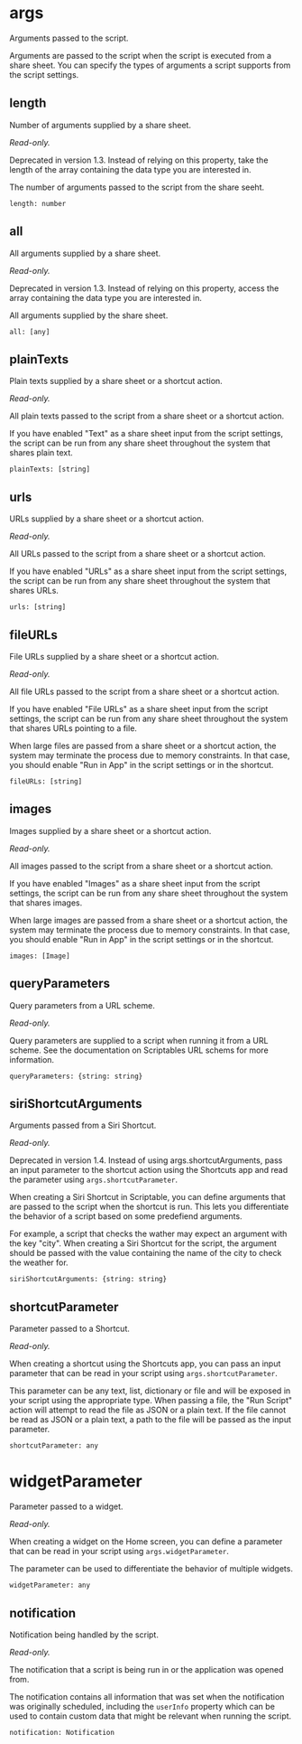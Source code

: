 # args

Arguments passed to the script.

Arguments are passed to the script when the script is executed from a share sheet. You can specify the types of arguments a script supports from the script settings.

## length

Number of arguments supplied by a share sheet.

_Read-only._

Deprecated in version 1.3. Instead of relying on this property, take the length of the array containing the data type you are interested in.

The number of arguments passed to the script from the share seeht.

```
length: number
```

## all

All arguments supplied by a share sheet.

_Read-only._

Deprecated in version 1.3. Instead of relying on this property, access the array containing the data type you are interested in.

All arguments supplied by the share sheet.

```
all: [any]
```

## plainTexts

Plain texts supplied by a share sheet or a shortcut action.

_Read-only._

All plain texts passed to the script from a share sheet or a shortcut action.

If you have enabled "Text" as a share sheet input from the script settings, the script can be run from any share sheet throughout the system that shares plain text.

```
plainTexts: [string]
```

## urls

URLs supplied by a share sheet or a shortcut action.

_Read-only._

All URLs passed to the script from a share sheet or a shortcut action.

If you have enabled "URLs" as a share sheet input from the script settings, the script can be run from any share sheet throughout the system that shares URLs.

```
urls: [string]
```

## fileURLs

File URLs supplied by a share sheet or a shortcut action.

_Read-only._

All file URLs passed to the script from a share sheet or a shortcut action.

If you have enabled "File URLs" as a share sheet input from the script settings, the script can be run from any share sheet throughout the system that shares URLs pointing to a file.

When large files are passed from a share sheet or a shortcut action, the system may terminate the process due to memory constraints. In that case, you should enable "Run in App" in the script settings or in the shortcut.

```
fileURLs: [string]
```

## images

Images supplied by a share sheet or a shortcut action.

_Read-only._

All images passed to the script from a share sheet or a shortcut action.

If you have enabled "Images" as a share sheet input from the script settings, the script can be run from any share sheet throughout the system that shares images.

When large images are passed from a share sheet or a shortcut action, the system may terminate the process due to memory constraints. In that case, you should enable "Run in App" in the script settings or in the shortcut.

```
images: [Image]
```

## queryParameters

Query parameters from a URL scheme.

_Read-only._

Query parameters are supplied to a script when running it from a URL scheme. See the documentation on Scriptables URL schems for more information.

```
queryParameters: {string: string}
```

## siriShortcutArguments

Arguments passed from a Siri Shortcut.

_Read-only._

Deprecated in version 1.4. Instead of using args.shortcutArguments, pass an input parameter to the shortcut action using the Shortcuts app and read the parameter using `args.shortcutParameter`.

When creating a Siri Shortcut in Scriptable, you can define arguments that are passed to the script when the shortcut is run. This lets you differentiate the behavior of a script based on some predefiend arguments.

For example, a script that checks the wather may expect an argument with the key "city". When creating a Siri Shortcut for the script, the argument should be passed with the value containing the name of the city to check the weather for.

```
siriShortcutArguments: {string: string}
```

## shortcutParameter

Parameter passed to a Shortcut.

_Read-only._

When creating a shortcut using the Shortcuts app, you can pass an input parameter that can be read in your script using `args.shortcutParameter`.

This parameter can be any text, list, dictionary or file and will be exposed in your script using the appropriate type. When passing a file, the "Run Script" action will attempt to read the file as JSON or a plain text. If the file cannot be read as JSON or a plain text, a path to the file will be passed as the input parameter.

```
shortcutParameter: any
```

# widgetParameter

Parameter passed to a widget.

_Read-only._

When creating a widget on the Home screen, you can define a parameter that can be read in your script using `args.widgetParameter`.

The parameter can be used to differentiate the behavior of multiple widgets.

```
widgetParameter: any
```

## notification

Notification being handled by the script.

_Read-only._

The notification that a script is being run in or the application was opened from.

The notification contains all information that was set when the notification was originally scheduled, including the `userInfo` property which can be used to contain custom data that might be relevant when running the script.

```
notification: Notification
```
